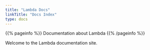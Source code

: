 ```yaml
---
title: "Lambda Docs"
linkTitle: "Docs Index"
type: docs
---
```


{{% pageinfo %}}
Documentation about Lambda
{{% /pageinfo %}}

Welcome to the Lambda documentation site.
